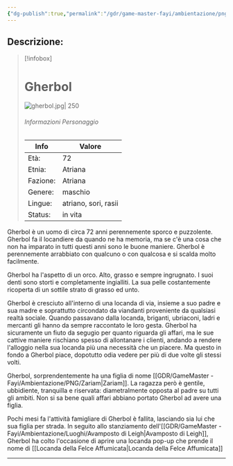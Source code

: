 ```yaml
---
{"dg-publish":true,"permalink":"/gdr/game-master-fayi/ambientazione/png/gherbol-il-locandiere/","tags":["gdr"]}
---
```



## Descrizione:
> [!infobox]
> # Gherbol 
> ![gherbol.jpg| 250](/img/user/Allegati/gherbol.jpg)  
> ###### Informazioni Personaggio  
> |Info|Valore|
> |----|----|
> |Età: |72 |
> |Etnia: | Atriana|
> |Fazione: | Atriana|
> |Genere: | maschio |
> |Lingue: | atriano, sori, rasii |
> |Status: | in vita|

Gherbol è un uomo di circa 72 anni perennemente sporco e puzzolente. Gherbol fa il locandiere da quando ne ha memoria, ma se c'è una cosa che non ha imparato in tutti questi anni sono le buone maniere. Gherbol è perennemente arrabbiato con qualcuno o con qualcosa e si scalda molto facilmente. 

Gherbol ha l'aspetto di un orco. Alto, grasso e sempre ingrugnato. I suoi denti sono storti e completamente ingialliti. La sua pelle costantemente ricoperta di un sottile strato di grasso ed unto.

Gherbol è cresciuto all'interno di una locanda di via, insieme a suo padre e sua madre e soprattutto circondato da viandanti proveniente da qualsiasi realtà sociale. Quando passavano dalla locanda, briganti, ubriaconi, ladri e mercanti gli hanno da sempre raccontato le loro gesta. Gherbol ha sicuramente un fiuto da segugio per quanto riguarda gli affari, ma le sue cattive maniere rischiano spesso di allontanare i clienti, andando a rendere l'alloggio nella sua locanda più una necessità che un piacere. Ma questo in fondo a Gherbol piace, dopotutto odia vedere per più di due volte gli stessi volti.

Gherbol, sorprendentemente ha una figlia di nome [[GDR/GameMaster - Fayi/Ambientazione/PNG/Zariam\|Zariam]]. La ragazza però è gentile, ubbidiente, tranquilla e riservata: diametralmente opposta al padre su tutti gli ambiti. Non si sa bene quali affari abbiano portato Gherbol ad avere una figlia.

Pochi mesi fa l'attività famigliare di Gherbol è fallita, lasciando sia lui che sua figlia per strada. In seguito allo stanziamento dell'[[GDR/GameMaster - Fayi/Ambientazione/Luoghi/Avamposto di Leigh\|Avamposto di Leigh]], Gherbol ha colto l'occasione di aprire una locanda pop-up che prende il nome di [[Locanda della Felce Affumicata\|Locanda della Felce Affumicata]]

---


